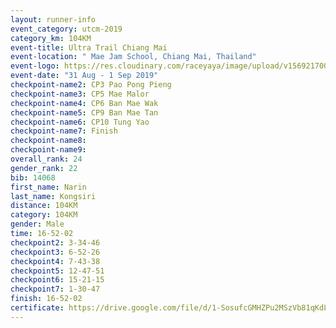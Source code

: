```yaml
---
layout: runner-info 
event_category: utcm-2019 
category_km: 104KM 
event-title: Ultra Trail Chiang Mai 
event-location: " Mae Jam School, Chiang Mai, Thailand" 
event-logo: https://res.cloudinary.com/raceyaya/image/upload/v1569217001/logo/ultra-trail-chiangmai_ay7efp.jpg 
event-date: "31 Aug - 1 Sep 2019" 
checkpoint-name2: CP3 Pao Pong Pieng 
checkpoint-name3: CP5 Mae Malor 
checkpoint-name4: CP6 Ban Mae Wak  
checkpoint-name5: CP9 Ban Mae Tan 
checkpoint-name6: CP10 Tung Yao 
checkpoint-name7: Finish 
checkpoint-name8: 
checkpoint-name9: 
overall_rank: 24
gender_rank: 22
bib: 14068
first_name: Narin
last_name: Kongsiri
distance: 104KM
category: 104KM
gender: Male
time: 16-52-02
checkpoint2: 3-34-46
checkpoint3: 6-52-26
checkpoint4: 7-43-38
checkpoint5: 12-47-51
checkpoint6: 15-21-15
checkpoint7: 1-30-47
finish: 16-52-02
certificate: https://drive.google.com/file/d/1-SosufcGMHZPu2MSzVb81qKdLmWe8d5u/view?usp=sharing
---
```

